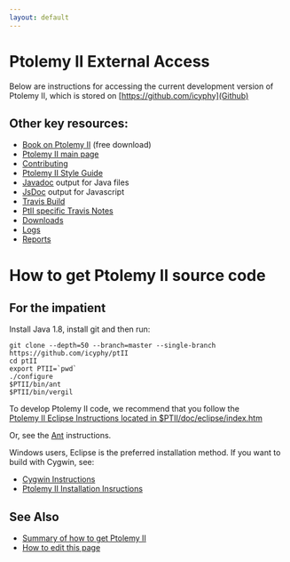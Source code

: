 ```yaml
---
layout: default
---
```

# Ptolemy II External Access
Below are instructions for accessing the current development version of Ptolemy II, which is stored on [https://github.com/icyphy](Github)

## Other key resources:

* [Book on Ptolemy II](https://ptolemy.berkeley.edu/systems) (free download)
* [Ptolemy II main page](https://ptolemy.berkeley.edu/ptolemyII)
* [Contributing](https://github.com/icyphy/ptII/blob/master/CONTRIBUTING.md)
 * [Ptolemy II Style Guide](https://www2.eecs.berkeley.edu/Pubs/TechRpts/2014/EECS-2014-164.html)
* [Javadoc](doc/codeDoc/) output for Java files
* [JsDoc](doc/codeDoc/js/index.html) output for Javascript
* [Travis Build](https://travis-ci.org/icyphy/ptII)
 * [PtII specific Travis Notes](https://wiki.eecs.berkeley.edu/ptexternal/Main/Travis)
 * [Downloads](downloads/index.html)
 * [Logs](logs/index.html)
 * [Reports](reports/index.html)

# How to get Ptolemy II source code
## For the impatient

Install Java 1.8, install git and then run:

```
git clone --depth=50 --branch=master --single-branch https://github.com/icyphy/ptII
cd ptII
export PTII=`pwd`
./configure
$PTII/bin/ant
$PTII/bin/vergil
```

To develop Ptolemy II code, we recommend that you follow the  
[Ptolemy II Eclipse Instructions located in $PTII/doc/eclipse/index.htm](https://cdn.rawgit.com/icyphy/ptII/d3d13556/doc/eclipse/index.htm)

Or, see the [Ant](https://cdn.rawgit.com/icyphy/ptII/0e6c0a96/doc/coding/ant.htm) instructions.

Windows users, Eclipse is the preferred installation method.  If you want to build with Cygwin, see:

* [Cygwin Instructions](https://ptolemy.berkeley.edu/ptolemyII/ptIIlatest/cygwin.htm)
* [Ptolemy II Installation Insructions](https://ptolemy.berkeley.edu/ptolemyII/ptIIlatest/ptII/doc/install.htm)

## See Also
* [Summary of how to get Ptolemy II](summaryOfHowToGetPtII.html)
* [How to edit this page](edit.html)
